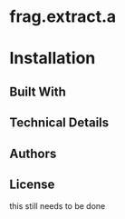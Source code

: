 # frag.extract.a

# Installation

## Built With

## Technical Details

## Authors

## License

this still needs to be done
